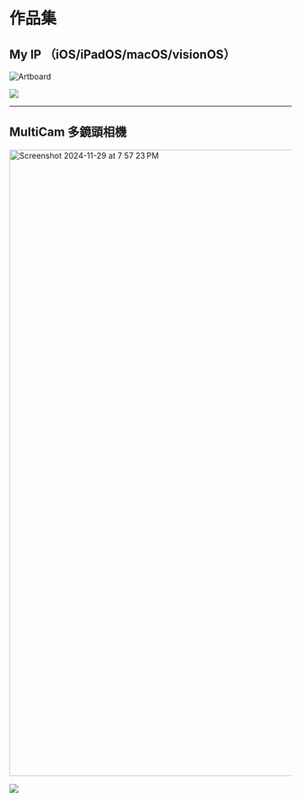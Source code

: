 # 作品集

## My IP （iOS/iPadOS/macOS/visionOS）

![Artboard](https://github.com/user-attachments/assets/3a6b7594-5dcf-4ced-8161-6bce9b9f4b14)

[<img src="https://upload.wikimedia.org/wikipedia/commons/thumb/9/91/Download_on_the_App_Store_RGB_blk.svg/160px-Download_on_the_App_Store_RGB_blk.svg.png">](https://apps.apple.com/app/id6499165292?pt=127418135&ct=official-website&mt=8)

---

## MultiCam 多鏡頭相機 

<img width="1116" alt="Screenshot 2024-11-29 at 7 57 23 PM" src="https://github.com/user-attachments/assets/202b1f7b-4050-415e-80d4-7436145b8875">

[<img src="https://upload.wikimedia.org/wikipedia/commons/thumb/9/91/Download_on_the_App_Store_RGB_blk.svg/160px-Download_on_the_App_Store_RGB_blk.svg.png">](https://apps.apple.com/app/id6480590146?pt=127418135&ct=official-website&mt=8)
